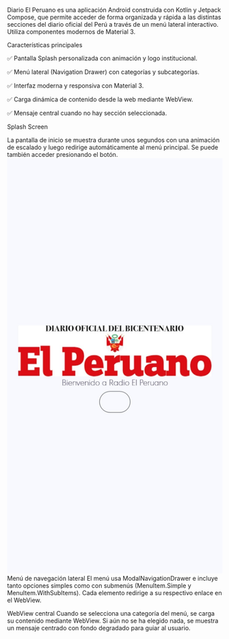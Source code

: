 Diario El Peruano es una aplicación Android construida con Kotlin y Jetpack Compose, que permite acceder de forma organizada y rápida a las distintas secciones del diario oficial del Perú a través de un menú lateral interactivo. Utiliza componentes modernos de Material 3.

Características principales

✅ Pantalla Splash personalizada con animación y logo institucional.

✅ Menú lateral (Navigation Drawer) con categorías y subcategorías.

✅ Interfaz moderna y responsiva con Material 3.

✅ Carga dinámica de contenido desde la web mediante WebView.

✅ Mensaje central cuando no hay sección seleccionada.

Splash Screen

La pantalla de inicio se muestra durante unos segundos con una animación de escalado y luego redirige automáticamente al menú principal. Se puede también acceder presionando el botón.
![Splash](https://github.com/LeonardoDRR31/Aplicaciones-Moviles/blob/f34f4268e1c828706c8b69a4d7ebb19ad194a329/DiarioElPeruano/Splash.jpeg)
Menú de navegación lateral
El menú usa ModalNavigationDrawer e incluye tanto opciones simples como con submenús (MenuItem.Simple y MenuItem.WithSubItems). Cada elemento redirige a su respectivo enlace en el WebView.

WebView central
Cuando se selecciona una categoría del menú, se carga su contenido mediante WebView. Si aún no se ha elegido nada, se muestra un mensaje centrado con fondo degradado para guiar al usuario.
